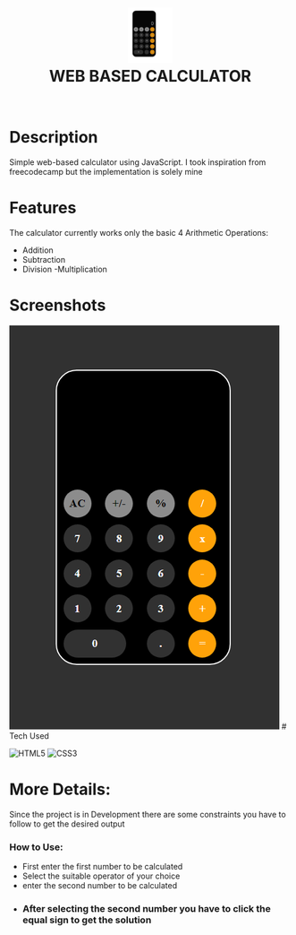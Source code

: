 <div align="center">
      <h1> <img src="img\logo.png" width="80px"><br/>WEB BASED CALCULATOR </h1>
     </div>
<p align="center"> <a href="https://voidrak.github.io/" target="_blank"><img alt="" src="https://img.shields.io/badge/Website-EA4C89?style=normal&logo=dribbble&logoColor=white" style="vertical-align:center" /></a> <a href="https://twitter.com/home" target="_blank"><img alt="" src="https://img.shields.io/badge/Twitter-1DA1F2?style=normal&logo=twitter&logoColor=white" style="vertical-align:center" /></a> <a href="https://www.instagram.com/" target="_blank"><img alt="" src="https://img.shields.io/badge/Instagram-E4405F?style=normal&logo=instagram&logoColor=white" style="vertical-align:center" /></a> <a href="https://www.linkedin.com/in/nahom-abraham-460656286}" target="_blank"><img alt="" src="https://img.shields.io/badge/LinkedIn-0077B5?style=normal&logo=linkedin&logoColor=white" style="vertical-align:center" /></a> </p>

# Description
Simple web-based calculator using JavaScript. I took inspiration from freecodecamp but the implementation is solely mine  

# Features
The calculator currently works only the basic 4 Arithmetic Operations: 
 - Addition
 - Subtraction
 - Division
 -Multiplication

  
# Screenshots
 <img src="img\Screenshot 2023-08-07 183358.png">
# Tech Used
 
![HTML5](https://img.shields.io/badge/html5-%23E34F26.svg?style=for-the-badge&logo=html5&logoColor=white) ![CSS3](https://img.shields.io/badge/css3-%231572B6.svg?style=for-the-badge&logo=css3&logoColor=white)
      
#  More Details:
Since the project is in Development there are some constraints you have to follow to get the desired output

###  How to Use:
- First enter the  first number to be calculated
- Select the  suitable operator of your  choice
- enter the  second number to be calculated
- ### After selecting the second  number you have to click the equal sign to get the solution 




    
